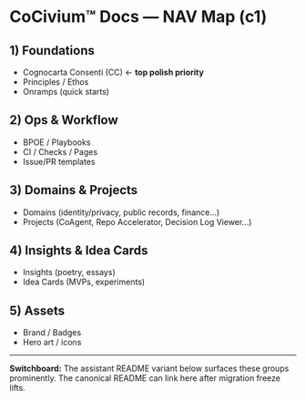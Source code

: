 <!-- status: stub; target: 150+ words -->
# CoCivium™ Docs — NAV Map (c1)

## 1) Foundations
- Cognocarta Consenti (CC)  ← **top polish priority**
- Principles / Ethos
- Onramps (quick starts)

## 2) Ops & Workflow
- BPOE / Playbooks
- CI / Checks / Pages
- Issue/PR templates

## 3) Domains & Projects
- Domains (identity/privacy, public records, finance…)
- Projects (CoAgent, Repo Accelerator, Decision Log Viewer…)

## 4) Insights & Idea Cards
- Insights (poetry, essays)
- Idea Cards (MVPs, experiments)

## 5) Assets
- Brand / Badges
- Hero art / icons

---
**Switchboard:** The assistant README variant below surfaces these groups prominently.  The canonical README can link here after migration freeze lifts.


